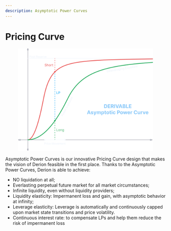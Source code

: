 ```yaml
---
description: Asymptotic Power Curves
---
```


# Pricing Curve

<figure><img src="../.gitbook/assets/image (13).png" alt="" width="563"><figcaption></figcaption></figure>

Asymptotic Power Curves is our innovative Pricing Curve design that makes the vision of Derion feasible in the first place. Thanks to the Asymptotic Power Curves, Derion is able to achieve:

* NO liquidation at all;
* Everlasting perpetual future market for all market circumstances;
* Infinite liquidity, even without liquidity providers;
* Liquidity elasticity: Impermanent loss and gain, with asymptotic behavior at infinity;
* Leverage elasticity: Leverage is automatically and continuously capped upon market state transitions and price volatility.
* Continuous interest rate: to compensate LPs and help them reduce the risk of impermanent loss
